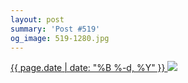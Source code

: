 ```yaml
---
layout: post
summary: 'Post #519'
og_image: 519-1280.jpg
---
```


<p>
 <time>
  <a href="/519">
   {{ page.date | date: "%B %-d, %Y" }}
  </a>
 </time>
 <a href="/519">
  <img data-taken="8/14/2016" sizes="(min-width: 700px) 50vw, calc(100vw - 2rem)" src="{{ site.assets_url }}/519-640.jpg" srcset="{{ site.assets_url }}/519-320.jpg 320w, {{ site.assets_url }}/519-640.jpg 640w, {{ site.assets_url }}/519-960.jpg 960w, {{ site.assets_url }}/519-1280.jpg 1280w"/>
 </a>
</p>
